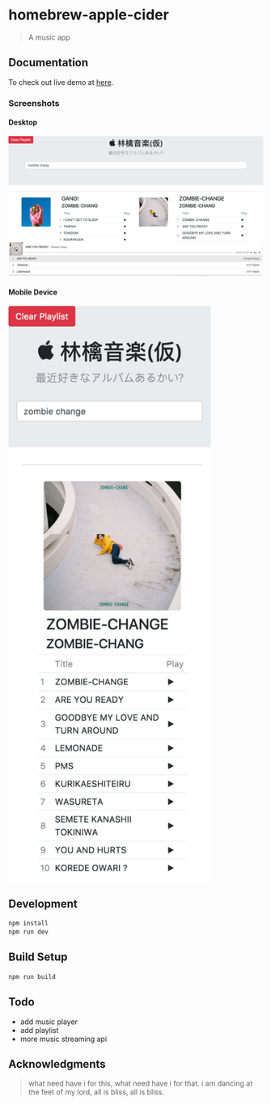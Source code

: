 # homebrew-apple-cider

> A music app

## Documentation
To check out live demo at [here](http://yifanwu.studio/apple-cider).

### Screenshots
#### Desktop
<img src="https://github.com/IvanWoo/homebrew-apple-cider/blob/master/screenshots/desktop.png">

#### Mobile Device
<img src="https://github.com/IvanWoo/homebrew-apple-cider/blob/master/screenshots/mobile%20device.png" width="400">

## Development

```sh
npm install
npm run dev
```

## Build Setup

```sh
npm run build
```

## Todo
- add music player
- add playlist
- more music streaming api

## Acknowledgments

> what need have i for this, what need have i for that. i am dancing at the feet of my lord, all is bliss, all is bliss.
